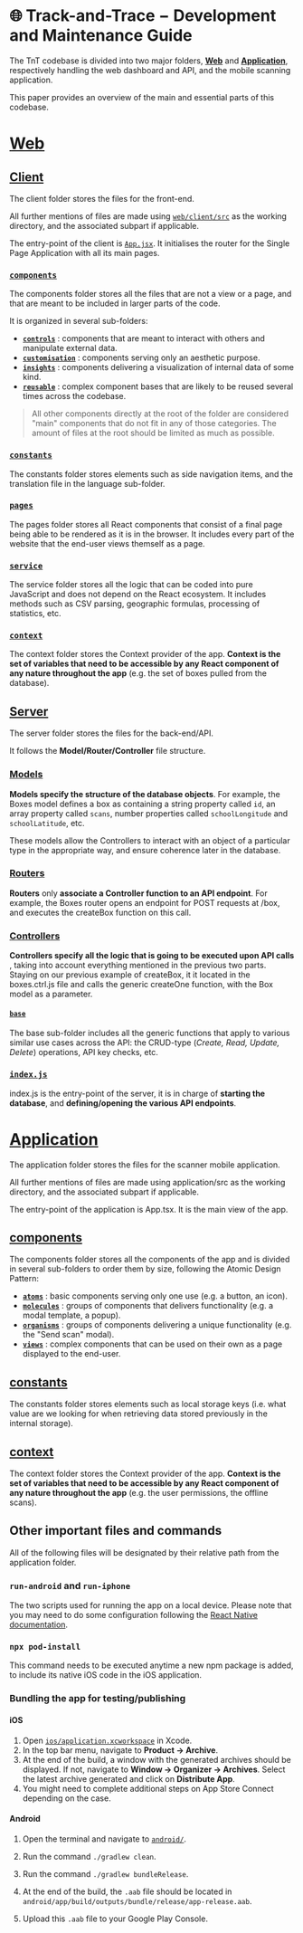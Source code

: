 # 🌐 **Track-and-Trace − Development and Maintenance Guide**

The TnT codebase is divided into two major folders, [**Web**](https://github.com/leogaudin/track-and-trace/blob/main/web/) and [**Application**](https://github.com/leogaudin/track-and-trace/blob/main/application/), respectively handling the web dashboard and API, and the mobile scanning application.

This paper provides an overview of the main and essential parts of this codebase.

# [**Web**](https://github.com/leogaudin/track-and-trace/blob/main/web/)

## [**Client**](https://github.com/leogaudin/track-and-trace/blob/main/web/client/)

The client folder stores the files for the front-end.

All further mentions of files are made using [`web/client/src`](https://github.com/leogaudin/track-and-trace/blob/main/web/client/src/) as the working directory, and the associated subpart if applicable.

The entry-point of the client is [`App.jsx`](https://github.com/leogaudin/track-and-trace/blob/main/web/client/src/App.jsx). It initialises the router for the Single Page Application with all its main pages.

### [**`components`**](https://github.com/leogaudin/track-and-trace/blob/main/web/client/src/components/)

The components folder stores all the files that are not a view or a page, and that are meant to be included in larger parts of the code.

It is organized in several sub-folders:

- [**`controls`**](https://github.com/leogaudin/track-and-trace/blob/main/web/client/src/components/controls/) : components that are meant to interact with others and manipulate external data.
- [**`customisation`**](https://github.com/leogaudin/track-and-trace/blob/main/web/client/src/components/customisation/) : components serving only an aesthetic purpose.
- [**`insights`**](https://github.com/leogaudin/track-and-trace/blob/main/web/client/src/components/insights/) : components delivering a visualization of internal data of some kind.
- [**`reusable`**](https://github.com/leogaudin/track-and-trace/blob/main/web/client/src/components/reusable/) : complex component bases that are likely to be reused several times across the codebase.

> All other components directly at the root of the folder are considered "main" components that do not fit in any of those categories. The amount of files at the root should be limited as much as possible.

### [**`constants`**](https://github.com/leogaudin/track-and-trace/blob/main/web/client/src/constants/)

The constants folder stores elements such as side navigation items, and the translation file in the language sub-folder.

### [**`pages`**](https://github.com/leogaudin/track-and-trace/blob/main/web/client/src/pages/)

The pages folder stores all React components that consist of a final page being able to be rendered as it is in the browser. It includes every part of the website that the end-user views themself as a page.

### [**`service`**](https://github.com/leogaudin/track-and-trace/blob/main/web/client/src/service/)

The service folder stores all the logic that can be coded into pure JavaScript and does not depend on the React ecosystem. It includes methods such as CSV parsing, geographic formulas, processing of statistics, etc.

### [**`context`**](https://github.com/leogaudin/track-and-trace/blob/main/web/client/src/context/)

The context folder stores the Context provider of the app. **Context is the set of variables that need to be accessible by any React component of any nature throughout the app** (e.g. the set of boxes pulled from the database).

## [**Server**](https://github.com/leogaudin/track-and-trace/blob/main/web/server/)

The server folder stores the files for the back-end/API.

It follows the **Model/Router/Controller** file structure.

### [**Models**](https://github.com/leogaudin/track-and-trace/blob/main/web/server/models/)

**Models specify the structure of the database objects**. For example, the Boxes model defines a box as containing a string property called `id`, an array property called `scans`, number properties called `schoolLongitude` and `schoolLatitude`, etc.

These models allow the Controllers to interact with an object of a particular type in the appropriate way, and ensure coherence later in the database.

### [**Routers**](https://github.com/leogaudin/track-and-trace/blob/main/web/server/routes/)

**Routers** only **associate a Controller function to an API endpoint**. For example, the Boxes router opens an endpoint for POST requests at /box, and executes the createBox function on this call.

### [**Controllers**](https://github.com/leogaudin/track-and-trace/blob/main/web/server/controllers/)

**Controllers specify all the logic that is going to be executed upon API calls** , taking into account everything mentioned in the previous two parts. Staying on our previous example of createBox, it it located in the boxes.ctrl.js file and calls the generic createOne function, with the Box model as a parameter.

#### [**`base`**](https://github.com/leogaudin/track-and-trace/blob/main/web/server/controllers/base/)

The base sub-folder includes all the generic functions that apply to various similar use cases across the API: the CRUD-type (_Create, Read, Update, Delete_) operations, API key checks, etc.

### [**`index.js`**](https://github.com/leogaudin/track-and-trace/blob/main/web/server/index.js)

index.js is the entry-point of the server, it is in charge of **starting the database**, and **defining/opening the various API endpoints**.

# [**Application**](https://github.com/leogaudin/track-and-trace/blob/main/application/)

The application folder stores the files for the scanner mobile application.

All further mentions of files are made using application/src as the working directory, and the associated subpart if applicable.

The entry-point of the application is App.tsx. It is the main view of the app.

## [**components**](https://github.com/leogaudin/track-and-trace/blob/main/application/src/components/)

The components folder stores all the components of the app and is divided in several sub-folders to order them by size, following the Atomic Design Pattern:

- [**`atoms`**](https://github.com/leogaudin/track-and-trace/blob/main/application/src/components/atoms/) : basic components serving only one use (e.g. a button, an icon).
- [**`molecules`**](https://github.com/leogaudin/track-and-trace/blob/main/application/src/components/molecules/) : groups of components that delivers functionality (e.g. a modal template, a popup).
- [**`organisms`**](https://github.com/leogaudin/track-and-trace/blob/main/application/src/components/organisms/) : groups of components delivering a unique functionality (e.g. the "Send scan" modal).
- [**`views`**](https://github.com/leogaudin/track-and-trace/blob/main/application/src/components/views/) : complex components that can be used on their own as a page displayed to the end-user.

## [**constants**](https://github.com/leogaudin/track-and-trace/blob/main/application/src/constants/)

The constants folder stores elements such as local storage keys (i.e. what value are we looking for when retrieving data stored previously in the internal storage).

## [**context**](https://github.com/leogaudin/track-and-trace/blob/main/application/src/context/)

The context folder stores the Context provider of the app. **Context is the set of variables that need to be accessible by any React component of any nature throughout the app** (e.g. the user permissions, the offline scans).

## **Other important files and commands**

All of the following files will be designated by their relative path from the application folder.

### **`run-android` and `run-iphone`**

The two scripts used for running the app on a local device. Please note that you may need to do some configuration following the [React Native documentation](https://reactnative.dev/).

### **`npx pod-install`**

This command needs to be executed anytime a new npm package is added, to include its native iOS code in the iOS application.

### **Bundling the app for testing/publishing**

#### **iOS**

1. Open [`ios/application.xcworkspace`](https://github.com/leogaudin/track-and-trace/blob/main/application/ios/application.xcworkspace) in Xcode.
2. In the top bar menu, navigate to **Product → Archive**.
3. At the end of the build, a window with the generated archives should be displayed. If not, navigate to **Window → Organizer → Archives**. Select the latest archive generated and click on **Distribute App**.
4. You might need to complete additional steps on App Store Connect depending on the case.

#### **Android**

1. Open the terminal and navigate to [`android/`](https://github.com/leogaudin/track-and-trace/blob/main/application/android/).

1. Run the command `./gradlew clean`.
2. Run the command `./gradlew bundleRelease`.
3. At the end of the build, the `.aab` file should be located in `android/app/build/outputs/bundle/release/app-release.aab`.
4. Upload this `.aab` file to your Google Play Console.
